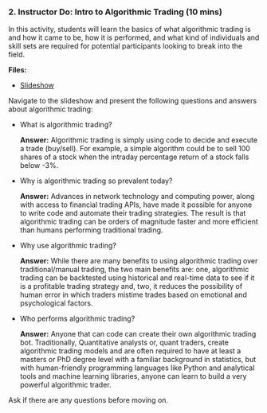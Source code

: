 ### 2. Instructor Do: Intro to Algorithmic Trading (10 mins)

In this activity, students will learn the basics of what algorithmic trading is and how it came to be, how it is performed, and what kind of individuals and skill sets are required for potential participants looking to break into the field.

**Files:**

* [Slideshow]()

Navigate to the slideshow and present the following questions and answers about algorithmic trading:

* What is algorithmic trading?

  **Answer:** Algorithmic trading is simply using code to decide and execute a trade (buy/sell). For example, a simple algorithm could be to sell 100 shares of a stock when the intraday percentage return of a stock falls below -3%.

* Why is algorithmic trading so prevalent today?

  **Answer:** Advances in network technology and computing power, along with access to financial trading APIs, have made it possible for anyone to write code and automate their trading strategies. The result is that algorithmic trading can be orders of magnitude faster and more efficient than humans performing traditional trading.

* Why use algorithmic trading?

  **Answer:** While there are many benefits to using algorithmic trading over traditional/manual trading, the two main benefits are: one, algorithmic trading can be backtested using historical and real-time data to see if it is a profitable trading strategy and, two, it reduces the possibility of human error in which traders mistime trades based on emotional and psychological factors.

* Who performs algorithmic trading?

  **Answer:** Anyone that can code can create their own algorithmic trading bot. Traditionally, Quantitative analysts or, quant traders, create algorithmic trading models and are often required to have at least a masters or PhD degree level with a familiar background in statistics, but with human-friendly programming languages like Python and analytical tools and machine learning libraries, anyone can learn to build a very powerful algorithmic trader.

Ask if there are any questions before moving on.
